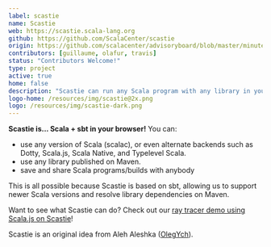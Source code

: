 ```yaml
---
label: scastie
name: Scastie
web: https://scastie.scala-lang.org
github: https://github.com/ScalaCenter/scastie
origin: https://github.com/scalacenter/advisoryboard/blob/master/minutes/001-2016-q2.md#scala-center-activities
contributors: [guillaume, olafur, travis]
status: "Contributors Welcome!"
type: project
active: true
home: false
description: "Scastie can run any Scala program with any library in your browser. You don’t need to download or install anything."
logo-home: /resources/img/scastie@2x.png
logo: /resources/img/scastie-dark.png
---
```


**Scastie is... Scala + sbt in your browser!** You can:

- use any version of Scala (scalac), or even alternate backends such as Dotty, Scala.js, Scala Native, and Typelevel Scala.
- use any library published on Maven.
- save and share Scala programs/builds with anybody

This is all possible because Scastie is based on sbt, allowing us to support newer
Scala versions and resolve library dependencies on Maven.

Want to see what Scastie can do? Check out our [ray tracer demo using Scala.js on Scastie](https://scastie.scala-lang.org/9ZgBIUCQQ6u8bRaJFLI0Yg)!

Scastie is an original idea from Aleh Aleshka ([OlegYch](https://github.com/OlegYch/)).
